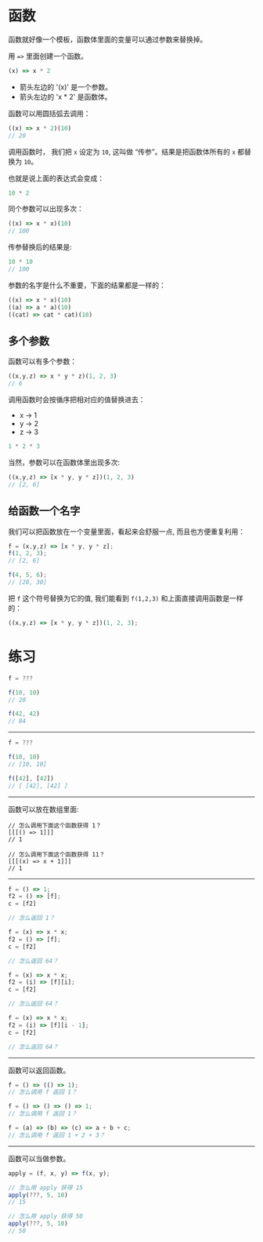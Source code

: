 # 函数

函数就好像一个模板，函数体里面的变量可以通过参数来替换掉。

用 `=>` 里面创建一个函数。

```js
(x) => x * 2
```

+ 箭头左边的 '(x)' 是一个参数。
+ 箭头左边的 'x * 2' 是函数体。

函数可以用圆括弧去调用：

```js
((x) => x * 2)(10)
// 20
```

调用函数时， 我们把 `x` 设定为 `10`, 这叫做 “传参”。结果是把函数体所有的 `x` 都替换为 `10`。

也就是说上面的表达式会变成：

```js
10 * 2
```

同个参数可以出现多次：

```js
((x) => x * x)(10)
// 100
```

传参替换后的结果是:

```js
10 * 10
// 100
```

参数的名字是什么不重要，下面的结果都是一样的：

```js
((x) => x * x)(10)
((a) => a * a)(10)
((cat) => cat * cat)(10)
```

## 多个参数

函数可以有多个参数：

```js
((x,y,z) => x * y * z)(1, 2, 3)
// 6
```

调用函数时会按循序把相对应的值替换进去：

+ x -> 1
+ y -> 2
+ z -> 3

```js
1 * 2 * 3
```

当然，参数可以在函数体里出现多次:

```js
((x,y,z) => [x * y, y * z])(1, 2, 3)
// [2, 6]
```

## 给函数一个名字

我们可以把函数放在一个变量里面，看起来会舒服一点, 而且也方便重复利用：

```js
f = (x,y,z) => [x * y, y * z];
f(1, 2, 3);
// [2, 6]

f(4, 5, 6);
// [20, 30]
```

把 `f` 这个符号替换为它的值, 我们能看到 `f(1,2,3)` 和上面直接调用函数是一样的：

```js
((x,y,z) => [x * y, y * z])(1, 2, 3);
```

# 练习

```js
f = ???

f(10, 10)
// 20

f(42, 42)
// 84
```

---

```js
f = ???

f(10, 10)
// [10, 10]

f([42], [42])
// [ [42], [42] ]
```

---

函数可以放在数组里面:

```
// 怎么调用下面这个函数获得 1？
[[[() => 1]]]
// 1
```

```
// 怎么调用下面这个函数获得 11？
[[[(x) => x + 1]]]
// 1
```

---

```js
f = () => 1;
f2 = () => [f];
c = [f2]

// 怎么返回 1？
```

```js
f = (x) => x * x;
f2 = () => [f];
c = [f2]

// 怎么返回 64？
```

```js
f = (x) => x * x;
f2 = (i) => [f][i];
c = [f2]

// 怎么返回 64？
```

```js
f = (x) => x * x;
f2 = (i) => [f][i - 1];
c = [f2]

// 怎么返回 64？
```

---

函数可以返回函数。

```js
f = () => (() => 1);
// 怎么调用 f 返回 1？
```

```js
f = () => () => () => 1;
// 怎么调用 f 返回 1？
```

```js
f = (a) => (b) => (c) => a + b + c;
// 怎么调用 f 返回 1 + 2 + 3？
```

---

函数可以当做参数。

```js
apply = (f, x, y) => f(x, y);

// 怎么用 apply 获得 15
apply(???, 5, 10)
// 15

// 怎么用 apply 获得 50
apply(???, 5, 10)
// 50
```


